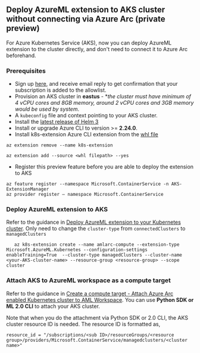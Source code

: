 ## Deploy AzureML extension to AKS cluster without connecting via Azure Arc (private preview)

For Azure Kubernetes Service (AKS), now you can deploy AzureML extension to the cluster directly, and don't need to connect it to Azure Arc beforehand.

### Prerequisites

*  Sign up [here](https://forms.office.com/Pages/ResponsePage.aspx?id=v4j5cvGGr0GRqy180BHbR82DXV1MLKFCgun1LAU3Tz1URjJUSjZZQ0IwTUlKNkVaSFM5OUJHRzgwSC4u), and receive email reply to get confirmation that your subscription is added to the allowlist.
* Provision an AKS cluster in **eastus** - **the cluster must have minimum of 4 vCPU cores and 8GB memory, around 2 vCPU cores and 3GB memory would be used by system*.
* A ```kubeconfig``` file and context pointing to your AKS cluster.
* Install the [latest release of Helm 3](https://helm.sh/docs/intro/install/)
* Install or upgrade Azure CLI to version >= **2.24.0**.
* Install k8s-extension Azure CLI extension from the [whl file](../files/k8s_extension-0.6.1-py3-none-any.whl)
```
az extension remove --name k8s-extension

az extension add --source <whl filepath> --yes
```
* Register this preview feature before you are able to deploy the extension to AKS
```azurecli
az feature register --namespace Microsoft.ContainerService -n AKS-ExtensionManager
az provider register – namespace Microsoft.ContainerService
```

### Deploy AzureML extension to AKS

Refer to the guidance in [Deploy AzureML extension to your Kubernetes cluster](deploy-extension.md#deploy-azureml-extension-for-model-training). Only need to change the  `cluster-type` from `connectedClusters` to `managedClusters`

```azurecli
   az k8s-extension create --name amlarc-compute --extension-type Microsoft.AzureML.Kubernetes --configuration-settings enableTraining=True  --cluster-type managedClusters --cluster-name <your-AKS-cluster-name> --resource-group <resource-group> --scope cluster
   ```
### Attach AKS to AzureML workspace as a compute target

Refer to the guidance in [Create a compute target - Attach Azure Arc enabled Kubernetes cluster to AML Workspace](attach-compute.md). You can use **Python SDK or ML 2.0 CLI** to attach your AKS cluster.

Note that when you do the attachment via Python SDK or 2.0 CLI, the AKS cluster resource ID is needed. The resource ID is formatted as,
```
resource_id = "/subscriptions/<sub ID>/resourceGroups/<resource group>/providers/Microsoft.ContainerService/managedclusters/<cluster name>"

```
